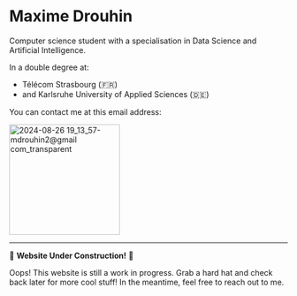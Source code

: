# Maxime Drouhin

Computer science student with a specialisation in Data Science and Artificial Intelligence.

In a double degree at:
- Télécom Strasbourg (🇫🇷)
- and Karlsruhe University of Applied Sciences (🇩🇪)

You can contact me at this email address:

<img width="200" alt="2024-08-26 19_13_57-mdrouhin2@gmail com_transparent" src="https://github.com/user-attachments/assets/476d999b-7edf-4082-acfc-1561e996ea54">


---

🚧 **Website Under Construction!** 🚧

Oops! This website is still a work in progress. Grab a hard hat and check back later for more cool stuff! In the meantime, feel free to reach out to me.
